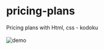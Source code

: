 # pricing-plans
Pricing plans with Html, css - kodoku
<br><br>
![demo](https://i.ibb.co/sjZdtv4/Screenshot-2021-12-22-130040.png)
